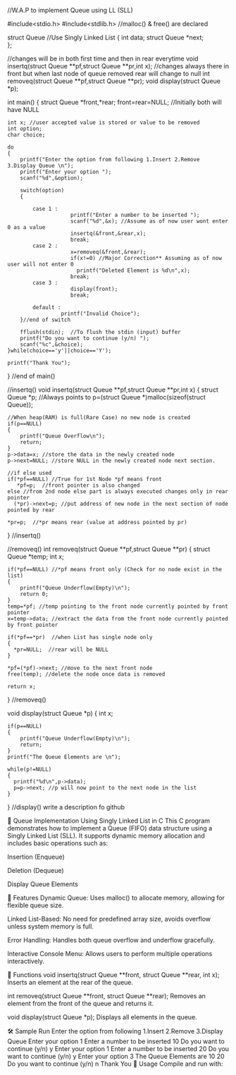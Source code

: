 
 
  //W.A.P to implement Queue using LL (SLL)
  
  #include<stdio.h>
  #include<stdlib.h> //malloc() & free() are declared
 
  struct Queue //Use Singly Linked List
  {
 	int data;
 	struct Queue *next; 	
  };
 
 //changes will be in both first time and then in rear everytime 
 void insertq(struct Queue **pf,struct Queue **pr,int x);
 //changes always there in front but when last node of queue removed rear will change to null
 int removeq(struct Queue **pf,struct Queue **pr); 
 void display(struct Queue *p);
 
 int main()
 {
 	struct Queue *front,*rear;
 	front=rear=NULL; //Initially both will have NULL
 	
 	int x; //user accepted value is stored or value to be removed
 	int option;
	char choice;	
	
	do
	{
        printf("Enter the option from following 1.Insert 2.Remove 3.Display Queue \n");
		printf("Enter your option ");
		scanf("%d",&option);
		
		switch(option)
		{
					
			case 1 :
				     	printf("Enter a number to be inserted ");
		                scanf("%d",&x); //Assume as of now user wont enter 0 as a value 
		                insertq(&front,&rear,x);
				        break;
			case 2 :
				        x=removeq(&front,&rear);
	                    if(x!=0) //Major Correction** Assuming as of now user will not enter 0
	                      printf("Deleted Element is %d\n",x);
				        break;	
			case 3 :
				        display(front);
				        break;		
				     
			default :
				     printf("Invalid Choice");
		}//end of switch
		
		fflush(stdin);  //To flush the stdin (input) buffer
		printf("Do you want to continue (y/n) ");
		scanf("%c",&choice);
	}while(choice=='y'||choice=='Y');
	
	printf("Thank You");
}  //end of main()
 	
 //insertq()
 void insertq(struct Queue **pf,struct Queue **pr,int x)
 {
 	struct Queue *p; //Always points to 
 	p=(struct Queue *)malloc(sizeof(struct Queue));
 	
 	//When heap(RAM) is full(Rare Case) no new node is created
 	if(p==NULL) 
 	{
 		printf("Queue Overflow\n");
 		return;
	}
	p->data=x; //store the data in the newly created node
	p->next=NULL; //store NULL in the newly created node next section.
	
	//if else used
	if(*pf==NULL) //True for 1st Node *pf means front
       *pf=p;  //front pointer is also changed
    else //from 2nd node else part is always executed changes only in rear pointer
      (*pr)->next=p; //put address of new node in the next section of node pointed by rear
      
    *pr=p; 	//*pr means rear (value at address pointed by pr)
 } //insertq()
 
 //removeq()
 int removeq(struct Queue **pf,struct Queue **pr)
 {
 	struct Queue *temp;
 	int x;
 	
 	if(*pf==NULL) //*pf means front only (Check for no node exist in the list)
 	{
 		printf("Queue Underflow(Empty)\n");
 		return 0;
	}
	temp=*pf; //temp pointing to the front node currently pointed by front pointer
	x=temp->data; //extract the data from the front node currently pointed by front pointer
	
	if(*pf==*pr)  //when List has single node only
	{
	  *pr=NULL;  //rear will be NULL
	}	
	
    *pf=(*pf)->next; //move to the next front node  
    free(temp); //delete the node once data is removed
    
    return x;
 } //removeq()
 
 
 void display(struct Queue *p)
 {
  	int x;
 	
 	if(p==NULL)
 	{
 		printf("Queue Underflow(Empty)\n");
 		return;
	}
	printf("The Queue Elements are \n");
	
	while(p!=NULL)
	{
	  printf("%d\n",p->data);
	  p=p->next; //p will now point to the next node in the list
	}
 } //display() 
 	write a description fo github 
 	
 	
 	
 	
 	
 	
 	
 	
 	
 	
 	
 	
 	
 	
 


🚀 Queue Implementation Using Singly Linked List in C
This C program demonstrates how to implement a Queue (FIFO) data structure using a Singly Linked List (SLL). It supports dynamic memory allocation and includes basic operations such as:

Insertion (Enqueue)

Deletion (Dequeue)

Display Queue Elements

📁 Features
Dynamic Queue: Uses malloc() to allocate memory, allowing for flexible queue size.

Linked List-Based: No need for predefined array size, avoids overflow unless system memory is full.

Error Handling: Handles both queue overflow and underflow gracefully.

Interactive Console Menu: Allows users to perform multiple operations interactively.

📌 Functions
void insertq(struct Queue **front, struct Queue **rear, int x);
Inserts an element at the rear of the queue.

int removeq(struct Queue **front, struct Queue **rear);
Removes an element from the front of the queue and returns it.

void display(struct Queue *p);
Displays all elements in the queue.

🛠 Sample Run
Enter the option from following 1.Insert 2.Remove 3.Display Queue
Enter your option 1
Enter a number to be inserted 10
Do you want to continue (y/n) y
Enter your option 1
Enter a number to be inserted 20
Do you want to continue (y/n) y
Enter your option 3
The Queue Elements are
10
20
Do you want to continue (y/n) n
Thank You
📌 Usage
Compile and run with:

